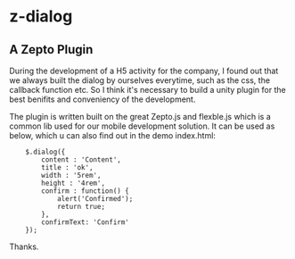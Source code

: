 # z-dialog

## A Zepto Plugin

During the development of a H5 activity for the company, I found out that we always built the dialog by ourselves everytime, such as the css, the callback function etc. So I think it's necessary to build a unity plugin for the best benifits and conveniency of the development.


The plugin is written built on the great Zepto.js and flexble.js which is a common lib used for our mobile development solution.
It can be used as below, which u can also find out in the demo index.html:

```
    $.dialog({
        content : 'Content',
        title : 'ok',
        width : '5rem',
        height : '4rem',
        confirm : function() {
            alert('Confirmed');
            return true;
        },
        confirmText: 'Confirm'
    });
```

Thanks.
